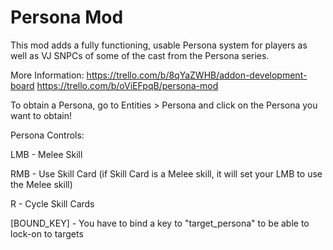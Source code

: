 # Persona Mod
 
This mod adds a fully functioning, usable Persona system for players as well as VJ SNPCs of some of the cast from the Persona series.

More Information:
https://trello.com/b/8qYaZWHB/addon-development-board
https://trello.com/b/oViEFpqB/persona-mod

To obtain a Persona, go to Entities > Persona
and click on the Persona you want to obtain!

Persona Controls:

LMB - Melee Skill

RMB - Use Skill Card (if Skill Card is a Melee skill, it will set your LMB to use the Melee skill)

R - Cycle Skill Cards

[BOUND_KEY] - You have to bind a key to "target_persona" to be able to lock-on to targets
